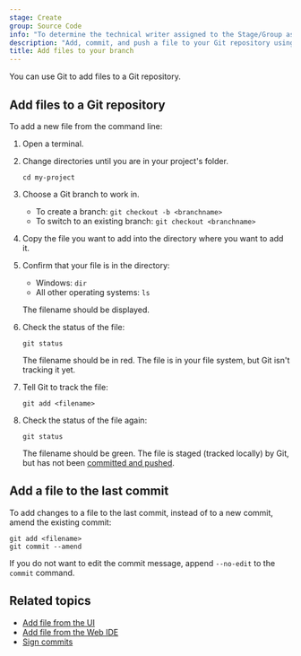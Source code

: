 ```yaml
---
stage: Create
group: Source Code
info: "To determine the technical writer assigned to the Stage/Group associated with this page, see https://handbook.gitlab.com/handbook/product/ux/technical-writing/#assignments"
description: "Add, commit, and push a file to your Git repository using the command line."
title: Add files to your branch
---
```


You can use Git to add files to a Git repository.

## Add files to a Git repository

To add a new file from the command line:

1. Open a terminal.
1. Change directories until you are in your project's folder.

   ```shell
   cd my-project
   ```

1. Choose a Git branch to work in.
   - To create a branch: `git checkout -b <branchname>`
   - To switch to an existing branch: `git checkout <branchname>`

1. Copy the file you want to add into the directory where you want to add it.
1. Confirm that your file is in the directory:
   - Windows: `dir`
   - All other operating systems: `ls`

   The filename should be displayed.
1. Check the status of the file:

   ```shell
   git status
   ```

   The filename should be in red. The file is in your file system, but Git isn't tracking it yet.
1. Tell Git to track the file:

   ```shell
   git add <filename>
   ```

1. Check the status of the file again:

   ```shell
   git status
   ```

   The filename should be green. The file is staged (tracked locally) by Git, but
   has not been [committed and pushed](commit.md).

## Add a file to the last commit

To add changes to a file to the last commit, instead of to a new commit, amend the existing commit:

```shell
git add <filename>
git commit --amend
```

If you do not want to edit the commit message, append `--no-edit` to the `commit` command.

## Related topics

- [Add file from the UI](../../user/project/repository/index.md#add-a-file-from-the-ui)
- [Add file from the Web IDE](../../user/project/repository/web_editor.md#upload-a-file)
- [Sign commits](../../user/project/repository/signed_commits/gpg.md)
